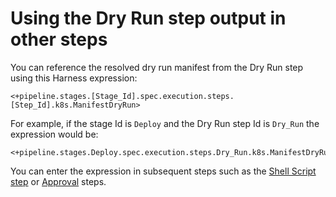 # Using the Dry Run step output in other steps

You can reference the resolved dry run manifest from the Dry Run step using this Harness expression:

```
<+pipeline.stages.[Stage_Id].spec.execution.steps.[Step_Id].k8s.ManifestDryRun>
```

For example, if the stage Id is `Deploy` and the Dry Run step Id is `Dry_Run` the expression would be:

```
<+pipeline.stages.Deploy.spec.execution.steps.Dry_Run.k8s.ManifestDryRun>
```

You can enter the expression in subsequent steps such as the [Shell Script step](../../cd-execution/cd-general-steps/using-shell-scripts.md) or [Approval](https://developer.harness.io/docs/category/approvals/) steps.

